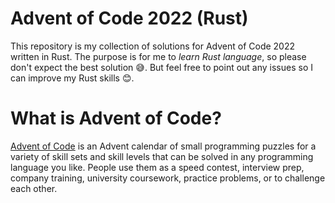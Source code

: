# Advent of Code 2022 (Rust)

This repository is my collection of solutions for Advent of Code 2022 written in Rust. The purpose is for me to *learn Rust language*, so please don't expect the best solution 😅. But feel free to point out any issues so I can improve my Rust skills 😊.

# What is Advent of Code?

[Advent of Code](https://adventofcode.com/) is an Advent calendar of small programming puzzles for a variety of skill sets and skill levels that can be solved in any programming language you like. People use them as a speed contest, interview prep, company training, university coursework, practice problems, or to challenge each other.
